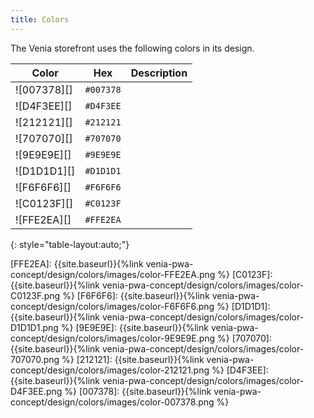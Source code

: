```yaml
---
title: Colors
---
```


The Venia storefront uses the following colors in its design.

| Color       | Hex       | Description |
| ----------- | --------- | ----------- |
| ![007378][] | `#007378` | |
| ![D4F3EE][] | `#D4F3EE` | |
| ![212121][] | `#212121` | |
| ![707070][] | `#707070` | |
| ![9E9E9E][] | `#9E9E9E` | |
| ![D1D1D1][] | `#D1D1D1` | |
| ![F6F6F6][] | `#F6F6F6` | |
| ![C0123F][] | `#C0123F` | |
| ![FFE2EA][] | `#FFE2EA` | |
{: style="table-layout:auto;"}

[FFE2EA]: {{site.baseurl}}{%link venia-pwa-concept/design/colors/images/color-FFE2EA.png %}
[C0123F]: {{site.baseurl}}{%link venia-pwa-concept/design/colors/images/color-C0123F.png %}
[F6F6F6]: {{site.baseurl}}{%link venia-pwa-concept/design/colors/images/color-F6F6F6.png %}
[D1D1D1]: {{site.baseurl}}{%link venia-pwa-concept/design/colors/images/color-D1D1D1.png %}
[9E9E9E]: {{site.baseurl}}{%link venia-pwa-concept/design/colors/images/color-9E9E9E.png %}
[707070]: {{site.baseurl}}{%link venia-pwa-concept/design/colors/images/color-707070.png %}
[212121]: {{site.baseurl}}{%link venia-pwa-concept/design/colors/images/color-212121.png %}
[D4F3EE]: {{site.baseurl}}{%link venia-pwa-concept/design/colors/images/color-D4F3EE.png %}
[007378]: {{site.baseurl}}{%link venia-pwa-concept/design/colors/images/color-007378.png %}
